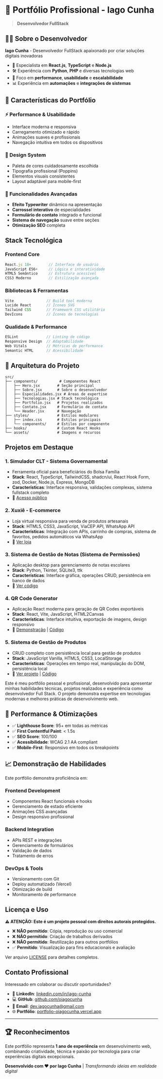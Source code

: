 # 🚀 Portfólio Profissional - Iago Cunha

> **Desenvolvedor FullStack**

## 👨‍💻 Sobre o Desenvolvedor

**Iago Cunha** - Desenvolvedor FullStack apaixonado por criar soluções digitais inovadoras

- 🎯 Especialista em **React.js**, **TypeScript** e **Node.js**
- 🛠️ Experiência com **Python**, **PHP** e diversas tecnologias web
- 🚀 Foco em **performance**, **usabilidade** e **escalabilidade**
- 📊 Experiência em **automações** e **integrações de sistemas**

## 🌟 Características do Portfólio

### ⚡ Performance & Usabilidade
- Interface moderna e responsiva
- Carregamento otimizado e rápido
- Animações suaves e profissionais
- Navegação intuitiva em todos os dispositivos

### 🎨 Design System
- Paleta de cores cuidadosamente escolhida
- Tipografia profissional (Poppins)
- Elementos visuais consistentes
- Layout adaptável para mobile-first

### 🔧 Funcionalidades Avançadas
- **Efeito Typewriter** dinâmico na apresentação
- **Carrossel interativo** de especialidades
- **Formulário de contato** integrado e funcional
- **Sistema de navegação** suave entre seções
- **Otimização SEO** completa

## Stack Tecnológica

### Frontend Core
```javascript
React.js 18+        // Interface de usuário
JavaScript ES6+     // Lógica e interatividade
HTML5 Semântico     // Estrutura acessível
CSS3 Moderno        // Estilização avançada
```

### Bibliotecas & Ferramentas
```javascript
Vite               // Build tool moderna
Lucide React       // Ícones SVG
Tailwind CSS       // Framework CSS utilitário
DevIcons           // Ícones de tecnologias
```

### Qualidade & Performance
```javascript
ESLint             // Linting de código
Responsive Design  // Adaptabilidade
Web Vitals         // Métricas de performance
Semantic HTML      // Acessibilidade
```

## 📂 Arquitetura do Projeto

```
src/
├── components/          # Componentes React
│   ├── Hero.jsx        # Seção principal
│   ├── Sobre.jsx       # Sobre o desenvolvedor
│   ├── Especialidades.jsx # Áreas de expertise
│   ├── Tecnologias.jsx # Stack tecnológica
│   ├── Portfolio.jsx   # Projetos realizados
│   ├── Contato.jsx     # Formulário de contato
│   └── Header.jsx      # Navegação
├── styles/             # Estilos modulares
│   ├── index.css       # Estilos principais
│   └── components/     # Estilos por componente
├── hooks/              # Custom React Hooks
└── assets/             # Imagens e recursos
```

## Projetos em Destaque

### 1. **Simulador CLT** - Sistema Governamental
- Ferramenta oficial para beneficiários do Bolsa Família
- **Stack**: React, TypeScript, TailwindCSS, shadcn/ui, React Hook Form, zod, Docker, Node.js, Express, MongoDB
- **Características**: Interface responsiva, validações complexas, sistema fullstack completo
- 🔗 [Acesso público](https://simuladorclt.observatorio.ind.br/)

### 2. **Xuxiê - E-commerce**
- Loja virtual responsiva para venda de produtos artesanais
- **Stack**: HTML5, CSS3, JavaScript, ViaCEP API, WhatsApp API
- **Características**: Integração com APIs, carrinho de compras, sistema de favoritos, pedidos automáticos via WhatsApp
- 🔗 [Ver loja](https://xuxie-croche.vercel.app/)

### 3. **Sistema de Gestão de Notas** (Sistema de Permissões)
- Aplicação desktop para gerenciamento de notas escolares
- **Stack**: Python, Tkinter, SQLite3, ttk
- **Características**: Interface gráfica, operações CRUD, persistência em banco de dados
- 🔗 [Ver código](https://github.com/oiagocunha/sistema_notas)

### 4. **QR Code Generator**
- Aplicação React moderna para geração de QR Codes exportáveis
- **Stack**: React, Vite, JavaScript, HTML2Canvas
- **Características**: Interface intuitiva, exportação de imagens, design responsivo
- 🔗 [Demonstração](https://link-to-qr-code.vercel.app/) | [Código](https://github.com/oiagocunha/link-to-qrCode)

### 5. **Sistema de Gestão de Produtos**
- CRUD completo com persistência local para gestão de produtos
- **Stack**: JavaScript Vanilla, HTML5, CSS3, LocalStorage
- **Características**: Operações em tempo real, manipulação do DOM, persistência local
- 🔗 [Ver projeto](https://oiagocunha.github.io/Cadastro_Produtos/) | [Código](https://github.com/oiagocunha/Cadastro_Produtos)

Este é meu portfólio pessoal e profissional, desenvolvido para apresentar minhas habilidades técnicas, projetos realizados e experiência como desenvolvedor Full Stack. O projeto demonstra expertise em tecnologias modernas e melhores práticas de desenvolvimento web.

## 🚀 Performance & Otimizações

- ✅ **Lighthouse Score**: 95+ em todas as métricas
- ✅ **First Contentful Paint**: < 1.5s
- ✅ **SEO Score**: 100/100
- ✅ **Acessibilidade**: WCAG 2.1 AA compliant
- ✅ **Mobile-First**: Responsivo em todos os breakpoints

## 📈 Demonstração de Habilidades

Este portfólio demonstra proficiência em:

### Frontend Development
- Componentes React funcionais e hooks
- Gerenciamento de estado eficiente
- Animações CSS avançadas
- Design responsivo profissional

### Backend Integration  
- APIs REST e integrações
- Gerenciamento de formulários
- Validação de dados
- Tratamento de erros

### DevOps & Tools
- Versionamento com Git
- Deploy automatizado (Vercel)
- Otimização de build
- Monitoramento de performance

## Licença e Uso

**⚠️ ATENÇÃO: Este é um projeto pessoal com direitos autorais protegidos.**

- ❌ **NÃO permitido**: Cópia, reprodução ou uso comercial
- ❌ **NÃO permitido**: Criação de trabalhos derivados
- ❌ **NÃO permitido**: Reutilização para outros portfólios
- ✅ **Permitido**: Visualização para fins educacionais e avaliação

Ver arquivo [LICENSE](./LICENSE) para detalhes completos.

## Contato Profissional

Interessado em colaborar ou discutir oportunidades?

- 💼 **LinkedIn**: [linkedin.com/in/iago-cunha](https://linkedin.com/in/oiagocunha)
- 💻 **GitHub**: [github.com/oiagocunha](https://github.com/oiagocunha)  
- 📧 **Email**: dev.iagocunha@gmail.com
- 🌐 **Portfólio**: [portfolio-oiagocunha.vercel.app](https://portfolio-oiagocunha.vercel.app)

---

## 🏆 Reconhecimentos

Este portfólio representa **1 ano de experiência** em desenvolvimento web, combinando criatividade, técnica e paixão por tecnologia para criar experiências digitais excepcionais.

**Desenvolvido com ❤️ por Iago Cunha** | *Transformando ideias em realidade digital*
